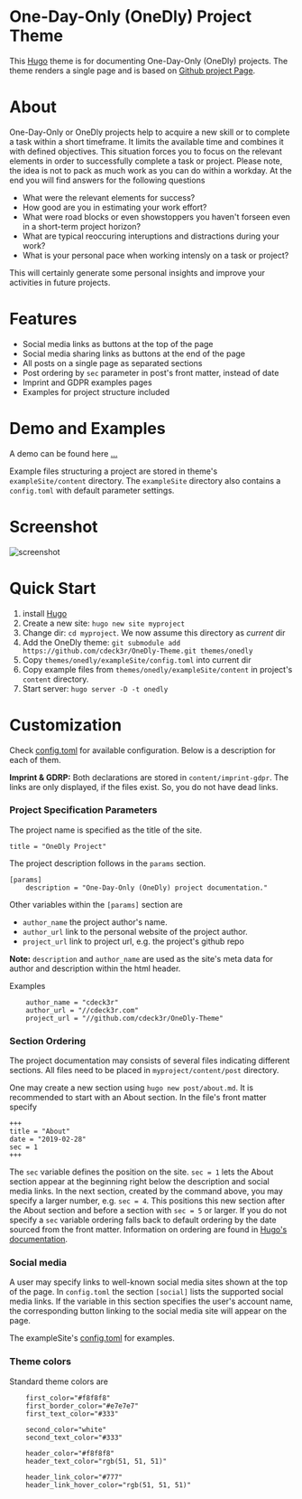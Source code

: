# One-Day-Only (OneDly) Project Theme

This [Hugo](http://gohugo.io) theme is for documenting One-Day-Only (OneDly) projects. The theme renders a single page and is based on [Github project Page](https://themes.gohugo.io/github-project-landing-page/).

# About 

One-Day-Only or OneDly projects help to acquire a new skill or to complete a task within a short timeframe. It limits the available time and combines it with defined objectives. This situation forces you to focus on the relevant elements in order to successfully complete a task or project. Please note, the idea is not to pack as much work as you can do within a workday. At the end you will find answers for the following questions 

* What were the relevant elements for success?
* How good are you in estimating your work effort?
* What were road blocks or even showstoppers you haven't forseen even in a short-term project horizon?
* What are typical reoccuring interuptions and distractions during your work?
* What is your personal pace when working intensly on a task or project?

This will certainly generate some personal insights and improve your activities in future projects.

# Features

* Social media links as buttons at the top of the page
* Social media sharing links as buttons at the end of the page
* All posts on a single page as separated sections
* Post ordering by `sec` parameter in post's front matter, instead of date
* Imprint and GDPR examples pages 
* Examples for project structure included

# Demo and Examples

A demo can be found here [...](https://github.com/cdeck3r/OneDly-Theme)

Example files structuring a project are stored in theme's `exampleSite/content` directory. The `exampleSite` directory also contains a `config.toml` with default parameter settings.

# Screenshot

![screenshot](https://github.com/cdeck3r/OneDly-Theme/blob/master/images/screenshot.png)

# Quick Start

1. install [Hugo](http://gohugo.io) 
1. Create a new site: `hugo new site myproject`
1. Change dir: `cd myproject`. We now assume this directory as _current_ dir
1. Add the OneDly theme: `git submodule add https://github.com/cdeck3r/OneDly-Theme.git themes/onedly`
1. Copy `themes/onedly/exampleSite/config.toml` into current dir 
1. Copy example files from `themes/onedly/exampleSite/content` in project's `content` directory.
1. Start server: `hugo server -D -t onedly` 

# Customization

Check [config.toml](https://github.com/cdeck3r/OneDly-Theme/blob/master/exampleSite/config.toml) for available configuration. Below is a description for each of them.

**Imprint & GDRP:** Both declarations are stored in `content/imprint-gdpr`. The links are only displayed, if the files exist. So, you do not have dead links.

### Project Specification Parameters

The project name is specified as the title of the site.
```
title = "OneDly Project"
```

The project description follows in the `params` section.
```
[params]
    description = "One-Day-Only (OneDly) project documentation."
```

Other variables within the `[params]` section are 

* `author_name` the project author's name.
* `author_url` link to the personal website of the project author.
* `project_url` link to project url, e.g. the project's github repo 

**Note:** `description` and `author_name` are used as the site's meta data for author and description within the html header.

Examples

```
    author_name = "cdeck3r"
    author_url = "//cdeck3r.com"
    project_url = "//github.com/cdeck3r/OneDly-Theme"
```

### Section Ordering

The project documentation may consists of several files indicating different sections. All files need to be placed in `myproject/content/post` directory. 

One may create a new section using `hugo new post/about.md`. It is recommended to start with an About section. In the file's front matter specify 

```
+++
title = "About"
date = "2019-02-28"
sec = 1
+++
```

The `sec` variable defines the position on the site. `sec = 1` lets the About section appear at the beginning right below the description and social media links. In the next section, created by the command above, you may specify a larger number, e.g. `sec = 4`. This positions this new section after the About section and before a section with `sec = 5` or larger. If you do not specify a `sec` variable ordering falls back to default ordering by the date sourced from the front matter. Information on ordering are found in [Hugo's documentation](https://gohugo.io/templates/lists/#default-weight-date-linktitle-filepath).


### Social media

A user may specify links to well-known social media sites shown at the top of the page. In `config.toml` the section `[social]` lists the supported social media links. If the variable in this section specifies the user's account name, the corresponding button linking to the social media site will appear on the page.

The exampleSite's [config.toml](https://github.com/cdeck3r/OneDly-Theme/blob/master/exampleSite/config.toml) for examples.

### Theme colors

Standard theme colors are 

```    
    first_color="#f8f8f8"
    first_border_color="#e7e7e7"
    first_text_color="#333"

    second_color="white"
    second_text_color="#333"

    header_color="#f8f8f8"
    header_text_color="rgb(51, 51, 51)"

    header_link_color="#777"
    header_link_hover_color="rgb(51, 51, 51)"

```

